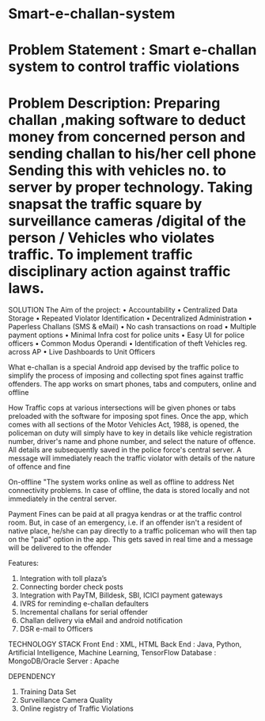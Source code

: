 # Smart-e-challan-system
#	Problem Statement : Smart e-challan system to control traffic violations
#	Problem Description: Preparing challan ,making software to deduct money from concerned person and sending challan to his/her cell phone  Sending this with vehicles no. to server by proper technology. Taking snapsat the traffic square by surveillance cameras /digital of the person / Vehicles who violates traffic.  To implement traffic disciplinary action against traffic laws. 

SOLUTION
The Aim of the project:
•	Accountability
•	Centralized Data Storage
•	Repeated Violator Identification
•	Decentralized Administration
•	Paperless Challans (SMS & eMail)
•	No cash transactions on road
•	Multiple payment options
•	Minimal Infra cost for police units
•	Easy UI for police officers
•	Common Modus Operandi
•	Identification of theft Vehicles reg. across AP
•	Live Dashboards to Unit Officers

What
e-challan is a special Android app devised by the traffic police to simplify the process of imposing and collecting spot fines against traffic offenders. The app works on smart phones, tabs and computers, online and offline

How
Traffic cops at various intersections will be given phones or tabs preloaded with the software for imposing spot fines. Once the app, which comes with all sections of the Motor Vehicles Act, 1988, is opened, the policeman on duty will simply have to key in details like vehicle registration number, driver's name and phone number, and select the nature of offence.
All details are subsequently saved in the police force's central server. A message will immediately reach the traffic violator with details of the nature of offence and fine

On-offline
"The system works online as well as offline to address Net connectivity problems. In case of offline, the data is stored locally and not immediately in the central server.

Payment
Fines can be paid at all pragya kendras or at the traffic control room. But, in case of an  emergency, i.e. if an offender isn't a resident of native place, he/she can pay directly to a traffic policeman who will then tap on the "paid" option in the app. This gets saved in real time and a message will be delivered to the offender

Features: 
1.	Integration with toll plaza’s
2.	Connecting border check posts
3.	Integration with PayTM, Billdesk, SBI, ICICI payment gateways
4.	IVRS for reminding e-challan defaulters
5.	Incremental challans for serial offender
6.	Challan delivery via eMail and android notification
7.	DSR e-mail to Officers

TECHNOLOGY STACK
Front End : XML, HTML
Back End : Java, Python, Artificial Intelligence, Machine Learning, TensorFlow 
Database : MongoDB/Oracle
Server : Apache

DEPENDENCY
1. Training Data Set
2. Surveillance Camera Quality
3. Online registry of Traffic Violations
